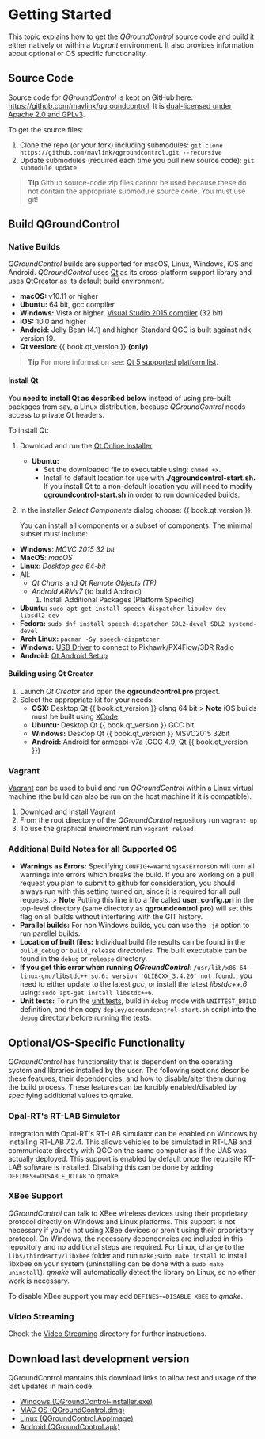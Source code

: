 # Getting Started

This topic explains how to get the *QGroundControl* source code and build it either natively or within a *Vagrant* environment. It also provides information about optional or OS specific functionality.

## Source Code

Source code for *QGroundControl* is kept on GitHub here: https://github.com/mavlink/qgroundcontrol. It is [dual-licensed under Apache 2.0 and GPLv3](https://github.com/mavlink/qgroundcontrol/blob/master/COPYING.md).

To get the source files:

1. Clone the repo (or your fork) including submodules: ```git clone https://github.com/mavlink/qgroundcontrol.git --recursive```
2. Update submodules (required each time you pull new source code): ```git submodule update```

> **Tip** Github source-code zip files cannot be used because these do not contain the appropriate submodule source code. You must use git!

## Build QGroundControl

### Native Builds

*QGroundControl* builds are supported for macOS, Linux, Windows, iOS and Android. *QGroundControl* uses [Qt](http://www.qt.io) as its cross-platform support library and uses [QtCreator](http://doc.qt.io/qtcreator/index.html) as its default build environment.

* **macOS:** v10.11 or higher
* **Ubuntu:** 64 bit, gcc compiler
* **Windows:** Vista or higher, [Visual Studio 2015 compiler](https://visualstudio.microsoft.com/vs/older-downloads/) (32 bit)
* **iOS:** 10.0 and higher
* **Android:** Jelly Bean (4.1) and higher. Standard QGC is built against ndk version 19.
* **Qt version:** {{ book.qt_version }} **(only)** <!-- NOTE {{ book.qt_version }} is set in the variables section of gitbook file https://github.com/mavlink/qgc-dev-guide/blob/master/book.json -->

> **Tip** For more information see: [Qt 5 supported platform list](http://doc.qt.io/qt-5/supported-platforms.html).

#### Install Qt

You **need to install Qt as described below** instead of using pre-built packages from say, a Linux distribution, because *QGroundControl* needs access to private Qt headers.

To install Qt:

1. Download and run the [Qt Online Installer](http://www.qt.io/download-open-source) 
    * **Ubuntu:** 
        * Set the downloaded file to executable using: `chmod +x`. 
        * Install to default location for use with **./qgroundcontrol-start.sh.** If you install Qt to a non-default location you will need to modify **qgroundcontrol-start.sh** in order to run downloaded builds.

2. In the installer *Select Components* dialog choose: {{ book.qt_version }}.
    
    You can install all components or a subset of components. The minimal subset must include:

* **Windows**: *MCVC 2015 32 bit*
* **MacOS**: *macOS*
* **Linux**: *Desktop gcc 64-bit*
* All: 
    * *Qt Charts* and *Qt Remote Objects (TP)*
    * *Android ARMv7* (to build Android) 
        1. Install Additional Packages (Platform Specific)
* **Ubuntu:** `sudo apt-get install speech-dispatcher libudev-dev libsdl2-dev`
* **Fedora:** `sudo dnf install speech-dispatcher SDL2-devel SDL2 systemd-devel`
* **Arch Linux:** `pacman -Sy speech-dispatcher`
* **Windows:** [USB Driver](http://www.pixhawk.org/firmware/downloads) to connect to Pixhawk/PX4Flow/3DR Radio
* **Android:** [Qt Android Setup](http://doc.qt.io/qt-5/androidgs.html)

#### Building using Qt Creator

1. Launch *Qt Creator* and open the **qgroundcontrol.pro** project.
2. Select the appropriate kit for your needs: 
    * **OSX:** Desktop Qt {{ book.qt_version }} clang 64 bit > **Note** iOS builds must be built using [XCode](http://doc.qt.io/qt-5/ios-support.html).
    * **Ubuntu:** Desktop Qt {{ book.qt_version }} GCC bit
    * **Windows:** Desktop Qt {{ book.qt_version }} MSVC2015 32bit
    * **Android:** Android for armeabi-v7a (GCC 4.9, Qt {{ book.qt_version }})

### Vagrant

[Vagrant](https://www.vagrantup.com/) can be used to build and run *QGroundControl* within a Linux virtual machine (the build can also be run on the host machine if it is compatible).

1. [Download](https://www.vagrantup.com/downloads.html) and [Install](https://www.vagrantup.com/docs/getting-started/) Vagrant
2. From the root directory of the *QGroundControl* repository run `vagrant up`
3. To use the graphical environment run `vagrant reload`

### Additional Build Notes for all Supported OS

* **Warnings as Errors:** Specifying `CONFIG+=WarningsAsErrorsOn` will turn all warnings into errors which breaks the build. If you are working on a pull request you plan to submit to github for consideration, you should always run with this setting turned on, since it is required for all pull requests. > **Note** Putting this line into a file called **user_config.pri** in the top-level directory (same directory as **qgroundcontrol.pro**) will set this flag on all builds without interfering with the GIT history.
* **Parallel builds:** For non Windows builds, you can use the `-j#` option to run parellel builds.
* **Location of built files:** Individual build file results can be found in the `build_debug` or `build_release` directories. The built executable can be found in the `debug` or `release` directory.
* **If you get this error when running *QGroundControl***: `/usr/lib/x86_64-linux-gnu/libstdc++.so.6: version 'GLIBCXX_3.4.20' not found.`, you need to either update to the latest *gcc*, or install the latest *libstdc++.6* using: `sudo apt-get install libstdc++6`.
* **Unit tests:** To run the [unit tests](../contribute/unit_tests.md), build in `debug` mode with `UNITTEST_BUILD` definition, and then copy `deploy/qgroundcontrol-start.sh` script into the `debug` directory before running the tests.

## Optional/OS-Specific Functionality

*QGroundControl* has functionality that is dependent on the operating system and libraries installed by the user. The following sections describe these features, their dependencies, and how to disable/alter them during the build process. These features can be forcibly enabled/disabled by specifying additional values to qmake.

### Opal-RT's RT-LAB Simulator

Integration with Opal-RT's RT-LAB simulator can be enabled on Windows by installing RT-LAB 7.2.4. This allows vehicles to be simulated in RT-LAB and communicate directly with QGC on the same computer as if the UAS was actually deployed. This support is enabled by default once the requisite RT-LAB software is installed. Disabling this can be done by adding `DEFINES+=DISABLE_RTLAB` to qmake.

### XBee Support

*QGroundControl* can talk to XBee wireless devices using their proprietary protocol directly on Windows and Linux platforms. This support is not necessary if you're not using XBee devices or aren't using their proprietary protocol. On Windows, the necessary dependencies are included in this repository and no additional steps are required. For Linux, change to the `libs/thirdParty/libxbee` folder and run `make;sudo make install` to install libxbee on your system (uninstalling can be done with a `sudo make uninstall`). *qmake* will automatically detect the library on Linux, so no other work is necessary.

To disable XBee support you may add `DEFINES+=DISABLE_XBEE` to *qmake*.

### Video Streaming

Check the [Video Streaming](https://github.com/mavlink/qgroundcontrol/tree/master/src/VideoStreaming) directory for further instructions.

## Download last development version

QGroundControl mantains this download links to allow test and usage of the last updates in main code.

* [Windows (QGroundControl-installer.exe)](https://s3-us-west-2.amazonaws.com/qgroundcontrol/builds/master/QGroundControl-installer.exe)
* [MAC OS (QGroundControl.dmg)](https://s3-us-west-2.amazonaws.com/qgroundcontrol/builds/master/QGroundControl.dmg)
* [Linux (QGroundControl.AppImage)](https://s3-us-west-2.amazonaws.com/qgroundcontrol/builds/master/QGroundControl.AppImage)
* [Android (QGroundControl.apk)](https://s3-us-west-2.amazonaws.com/qgroundcontrol/builds/master/QGroundControl.apk)